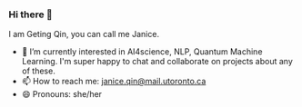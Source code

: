 ### Hi there 👋
I am Geting Qin, you can call me Janice.
- 🌱 I’m currently interested in AI4science, NLP, Quantum Machine Learning. I'm super happy to chat and collaborate on projects about any of these. 
- 📫 How to reach me: janice.qin@mail.utoronto.ca
- 😄 Pronouns: she/her
